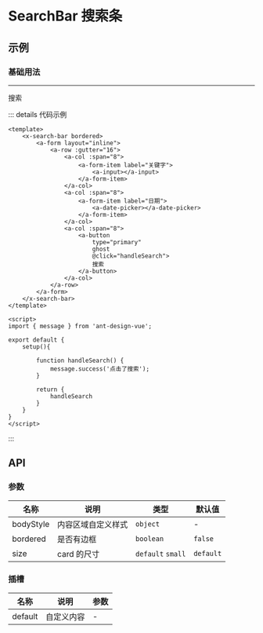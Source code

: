 # SearchBar 搜索条

## 示例

### 基础用法
---
<x-search-bar bordered>
    <a-form layout="inline">
        <a-row :gutter="16">
            <a-col :span="8">
                <a-form-item label="关键字">
                    <a-input></a-input>
                </a-form-item>
            </a-col>
            <a-col :span="8">
                <a-form-item label="日期">
                    <a-date-picker></a-date-picker>
                </a-form-item>
            </a-col>
            <a-col :span="8">
                <a-button
                    type="primary"
                    ghost
                    @click="handleSearch">
                    搜索
                </a-button>
            </a-col>
        </a-row>
    </a-form>
</x-search-bar>

::: details 代码示例
```vue
<template>
    <x-search-bar bordered>
        <a-form layout="inline">
            <a-row :gutter="16">
                <a-col :span="8">
                    <a-form-item label="关键字">
                        <a-input></a-input>
                    </a-form-item>
                </a-col>
                <a-col :span="8">
                    <a-form-item label="日期">
                        <a-date-picker></a-date-picker>
                    </a-form-item>
                </a-col>
                <a-col :span="8">
                    <a-button
                        type="primary"
                        ghost
                        @click="handleSearch">
                        搜索
                    </a-button>
                </a-col>
            </a-row>
        </a-form>
    </x-search-bar>
</template>

<script>
import { message } from 'ant-design-vue';

export default {
    setup(){
        
        function handleSearch() {
            message.success('点击了搜索');
        }
        
        return {
            handleSearch
        }
    }
}
</script>
```
:::

## API

### 参数

| 名称        | 说明        | 类型                | 默认值       |
|-----------|-----------|-------------------|-----------|
| bodyStyle | 内容区域自定义样式 | `object`          | -         |
| bordered  | 是否有边框     | `boolean`         | `false`   | 
| size      | card 的尺寸  | `default` `small` | `default` |

### 插槽

| 名称      | 说明    | 参数  |
|---------|-------|-----|
| default | 自定义内容 | -   |

<script setup>
import { message } from 'ant-design-vue';

function handleSearch() {
    message.success('点击了搜索');
}
</script>
